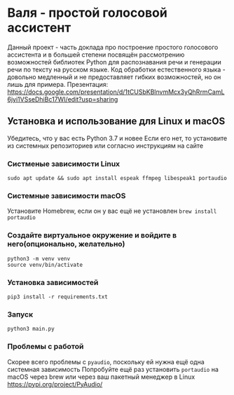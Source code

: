# Валя - простой голосовой ассистент
Данный проект - часть доклада про построение простого голосового ассистента и в большей степени посвящён рассмотрению возможностей библиотек Python для распознавания речи и генерации речи по тексту на русском языке. Код обработки естественного языка - довольно медленный и не предоставляет гибких возможностей, но он лишь для примера.
Презентация: https://docs.google.com/presentation/d/1tCUSbKBlnvmMcx3yQhRrmCamL6jyi1VSseDhiBc17WI/edit?usp=sharing

## Установка и использование для Linux и macOS
Убедитесь, что у вас есть Python 3.7 и новее
Если его нет, то установите из системных репозиториев или согласно инструкциям на сайте

### Систменые зависимости Linux
`sudo apt update && sudo apt install espeak ffmpeg libespeak1 portaudio`

### Системные зависимости macOS
Установите Homebrew, если он у вас ещё не установлен
`brew install portaudio`

### Создайте виртуальное окружение и войдите в него(опционально, желательно)
```
python3 -m venv venv
source venv/bin/activate
```

### Установка зависимостей
`pip3 install -r requirements.txt`

### Запуск
`python3 main.py`

### Проблемы с работой
Скорее всего проблемы с `pyaudio`, поскольку ей нужна ещё одна системная зависимость
Попробуйте ещё раз установить `portaudio` на macOS через brew или через ваш пакетный менеджер в Linux
https://pypi.org/project/PyAudio/
